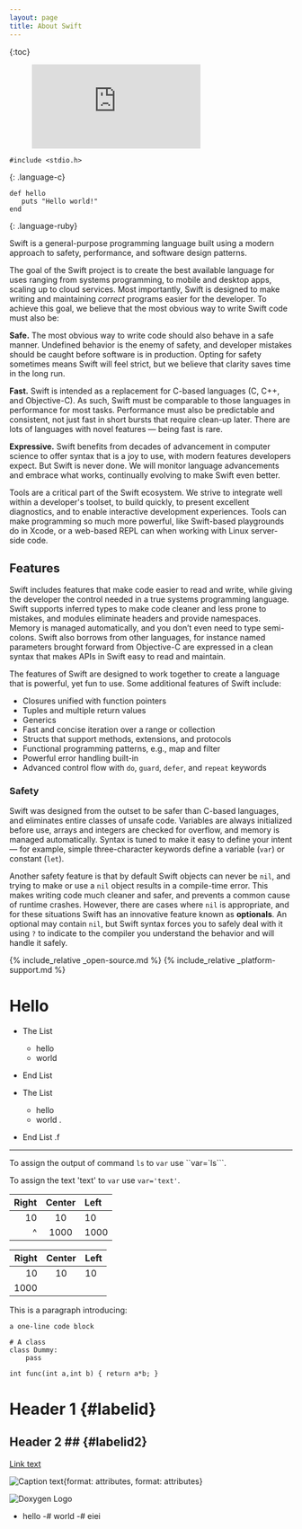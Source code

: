 ```yaml
---
layout: page
title: About Swift
---
```


{:toc}

<!-- blank line -->
<figure class="video_container">
    <iframe src="https://www.youtube.com/embed/dQw4w9WgXcQ" frameborder="0" allowfullscreen="true"> </iframe>
</figure>
<!-- blank line -->

```
#include <stdio.h>
```
{: .language-c}

```
def hello
   puts "Hello world!"
end
```
{: .language-ruby}

Swift is a general-purpose programming language built using a modern approach to safety, performance, and software design patterns.

The goal of the Swift project is to create the best available language for uses ranging from systems programming, to mobile and desktop apps, scaling up to cloud services.  Most importantly, Swift is designed to make writing and maintaining *correct* programs easier for the developer. To achieve this goal, we believe that the most obvious way to write Swift code must also be:

**Safe.**  The most obvious way to write code should also behave in a safe manner.  Undefined behavior is the enemy of safety, and developer mistakes should be caught before software is in production. Opting for safety sometimes means Swift will feel strict, but we believe that clarity saves time in the long run.

**Fast.**  Swift is intended as a replacement for C-based languages (C, C++, and Objective-C). As such, Swift must be comparable to those languages in performance for most tasks.  Performance must also be predictable and consistent, not just fast in short bursts that require clean-up later.  There are lots of languages with novel features — being fast is rare.

**Expressive.**  Swift benefits from decades of advancement in computer science to offer syntax that is a joy to use, with modern features developers expect.  But Swift is never done.  We will monitor language advancements and embrace what works, continually evolving to make Swift even better.

Tools are a critical part of the Swift ecosystem. We strive to integrate well within a developer's toolset, to build quickly, to present excellent diagnostics, and to enable interactive development experiences. Tools can make programming so much more powerful, like Swift-based playgrounds do in Xcode, or a web-based REPL can when working with Linux server-side code.

## Features

Swift includes features that make code easier to read and write, while giving the developer the control needed in a true systems programming language.  Swift supports inferred types to make code cleaner and less prone to mistakes, and modules eliminate headers and provide namespaces. Memory is managed automatically, and you don’t even need to type semi-colons. Swift also borrows from other languages, for instance named parameters brought forward from Objective-C are expressed in a clean syntax that makes APIs in Swift easy to read and maintain.

The features of Swift are designed to work together to create a language that is powerful, yet fun to use. Some additional features of Swift include:

* Closures unified with function pointers
* Tuples and multiple return values
* Generics
* Fast and concise iteration over a range or collection
* Structs that support methods, extensions, and protocols
* Functional programming patterns, e.g., map and filter
* Powerful error handling built-in
* Advanced control flow with `do`, `guard`, `defer`, and `repeat` keywords


### Safety

Swift was designed from the outset to be safer than C-based languages, and eliminates entire classes of unsafe code. Variables are always initialized before use, arrays and integers are checked for overflow, and memory is managed automatically. Syntax is tuned to make it easy to define your intent — for example, simple three-character keywords define a variable (`var`) or constant (`let`).

Another safety feature is that by default Swift objects can never be `nil`, and trying to make or use a `nil` object results in a compile-time error. This makes writing code much cleaner and safer, and prevents a common cause of runtime crashes. However, there are cases where `nil` is appropriate, and for these situations Swift has an innovative feature known as **optionals**. An optional may contain `nil`, but Swift syntax forces you to safely deal with it using ``?`` to indicate to the compiler you understand the behavior and will handle it safely.

{% include_relative _open-source.md %}
{% include_relative _platform-support.md %}


# Hello

- The List
    + hello
    + world
- End List


- The List
    - hello
    - world
    .
- End List
.f

- - -

To assign the output of command `ls` to `var` use ``var=`ls```.

To assign the text 'text' to `var` use ``var='text'``.


| Right | Center | Left  |
| ----: | :----: | :---- |
| 10    | 10     | 10    |
| ^     | 1000   | 1000  |

| Right | Center | Left  |
| ----: | :----: | :---- |
| 10    | 10     | 10    |
| 1000  |||

This is a paragraph introducing:

~~~~~~~~~~~~~~~~~~~~~
a one-line code block
~~~~~~~~~~~~~~~~~~~~~

~~~~~~~~~~~~~{.py}
# A class
class Dummy:
    pass
~~~~~~~~~~~~~

~~~~~~~~~~~~~~~{.c}
int func(int a,int b) { return a*b; }
~~~~~~~~~~~~~~~

Header 1                {#labelid}
========

## Header 2 ##          {#labelid2}


[Link text](#labelid)

![Caption text](/path/to/img.jpg){format: attributes, format: attributes}

![Doxygen Logo][id-r]

[id-r]: https://www.doxygen.org/images/doxygen.png "eiei"

- hello
    -# world
    -# eiei
